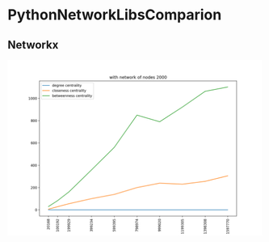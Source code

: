 # PythonNetworkLibsComparion
## Networkx

![workflow](https://github.com/SandhyaaGopchandani/PythonNetworkLibsComparion/blob/master/networkx_benchmarking/networkx_2000_nodes.png)
